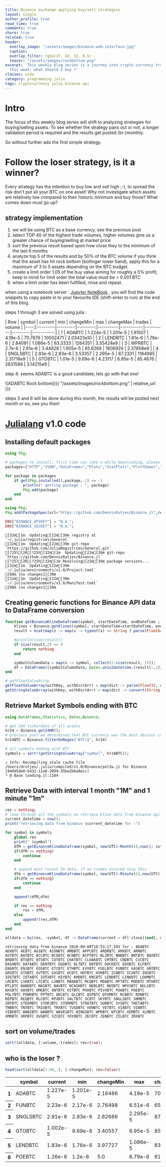 ```yaml
---
title: Binance exchange applying buy/sell strategies
layout: single
author_profile: true
read_time: true
comments: true
share: true
related: true
header:
  overlay_image: "/assets/images/binance-web-interface.jpg"
  caption: 
  overlay_filter: rgba(37, 42, 52, 0.5)
  teaser: "/assets/images/rockbottom.png"
excerpt: 'This weekly blog series is a journey into crypto currency trading for beginners,
  this week: what should I buy ?'
classes: wide
category: programming julia
tags: cryptocurrency julia binance api
---
```


# Intro
The focus of this weekly blog series will shift to analyzing strategies for buying/selling assets. 
To see whether the strategy pans out or not, a longer validation period is required and the results get posted (bi-)monthly.

So without further ado the first simple strategy.
# Follow the loser strategy, is it a winner?
Every strategy has the intention to buy low and sell high ;-), to spread the risk don't put all your BTC on one asset!
Why not investigate which assets are relatively low compared to their historic minimum and buy those? What comes down must go up?
## strategy implementation

1. we will be using BTC as a base currency, see the previous post
1. select TOP 40 of the highest trade volumes, higher volumes give us a greater chance of buying/selling at market price
1. sort the previous result based upon how close they to the minimum of the last 6 months
1. analyze top 5 of the results and by 50% of the BTC volume if you think that the asset has hit rock bottom (bollinger lower band), apply this for a maximum of 3 to 5 assets depending on the BTC budget. 
1. create a limit order 1,05 of the buy value aiming for roughly a 5% profit, keep in mind for limit order the total value must be > 0.001 BTC
1. when a limit order has been fulfilled, rinse and repeat.


when using a notebook server : [Jupyter NoteBook](https://github.com/DennisRutjes/cryptocurrency.ramblings/blob/master/julia/notebooks/whattotrade.ipynb)
, you will find the code snippets to copy paste in to your favourite IDE (shift-enter to run) at the end of this blog.

steps 1 through 3 are solved using julia :

| Row | symbol   | current  | min      | changeMin | max        | changeMax | trades   | volume     |
    |----:|:---------|---------:|---------:|----------:|-----------:|----------:|---------:|-----------:|
    | 1   | ADABTC   | 1.224e-5 | 1.201e-5 | 1.91507   | 4.19e-5    | 70.7876   | 10002471 | 2.03423e10 |
    | 2   | LENDBTC  | 1.81e-6  | 1.76e-6  | 2.84091   | 1.086e-5   | 83.3333   | 1264351  | 3.55424e9  |
    | 3   | WPRBTC   | 2.7e-6   | 2.61e-6  | 3.44828   | 1.905e-5   | 85.8268   | 1806929  | 2.37858e9  |
    | 4   | SNGLSBTC | 2.93e-6  | 2.83e-6  | 3.53357   | 2.295e-5   | 87.2331   | 1184985  | 2.31718e9  |
    | 5   | GTOBTC   | 1.01e-5  | 9.69e-6  | 4.23117   | 6.95e-5    | 85.4676   | 2831588  | 3.14215e9  |
    

step 4: seems ADABTC is a good candidate, lets go with that one!

![ADABTC Rock bottom]({{ "/assets/images/rockbottom.png" | relative_url }})

steps 5 and 6 will be done during this month, the results will be posted next month or so, see you then!

    
# [Julialang](https://julialang.org/) v1.0 code 


## Installing default packages


```julia
using Pkg;

# packages to install, first time can take a while downloading, please be patient ...
packages=["HTTP","JSON","DataFrames","Plots","StatPlots","PlotThemes","GR","PyPlot","PyCall","LaTeXStrings","Plotly","PlotlyJS"]

for package in packages
    if get(Pkg.installed(),package,-1) == -1
        println(" getting package : ", package)
        Pkg.add(package)
    end
end

using Pkg;
Pkg.add(PackageSpec(url="https://github.com/DennisRutjes/Binance.jl",rev="master"));

ENV["BINANCE_APIKEY"] = "N.A.";
ENV["BINANCE_SECRET"] = "N.A.";

```

    [32m[1m  Updating[22m[39m registry at `~/.julia/registries/General`
    [32m[1m  Updating[22m[39m git-repo `https://github.com/JuliaRegistries/General.git`
    [?25l[2K[?25h[32m[1m  Updating[22m[39m git-repo `https://github.com/DennisRutjes/Binance.jl`
    [?25l[2K[?25h[32m[1m Resolving[22m[39m package versions...
    [32m[1m  Updating[22m[39m `~/.julia/environments/v1.0/Project.toml`
    [90m [no changes][39m
    [32m[1m  Updating[22m[39m `~/.julia/environments/v1.0/Manifest.toml`
    [90m [no changes][39m


## Creating generic functions for Binance API data to DataFrame conversion


```julia
function getBinanceKlineDataframe(symbol, startDateTime, endDateTime ; interval="1m")
    klines = Binance.getKlines(symbol; startDateTime=startDateTime, endDateTime=endDateTime, interval= interval)
    result = hcat(map(z -> map(x -> typeof(x) == String ? parse(Float64, x) : x, z), klines)...)';

    #println(size(result))
    if size(result,2) == 0
        return nothing
    end

    symbolColumnData = map(x -> symbol, collect(1:size(result, 1)));
    df = DataFrame([symbolColumnData, Dates.unix2datetime.(result[:,1]/1000) ,result[:,2],result[:,3],result[:,4],result[:,5],result[:,6],result[:,8],Dates.unix2datetime.(result[:,7] / 1000),result[:,9],result[:,10],result[:,11]], [:symbol,:startDate,:open,:high,:low,:close,:volume,:quoteAVolume, :endDate, :trades, :tbBaseAVolume,:tbQuoteAVolume]);
end

# getFloatValueArray
getFloatValueArray(withKey, withDictArr) = map(dict -> parse(Float32, dict[withKey]) ,withDictArr);
getStringValueArray(withKey, withDictArr) = map(dict -> convert(String, dict[withKey]) ,withDictArr);
```

## Retrieve Market Symbols ending with BTC


```julia
using DataFrames,Statistics, Dates,Binance;

# get 24H tickerdata of all assets
hr24 = Binance.get24HR();
# previous post we determined that BTC currency was the most obvious currency to tade in, most avalable symbols, second highest USDT $ volume.
hr24BTC = Binance.filterOnRegex("BTC\$", hr24)

# all symbols ending with BTC
symbols = sort!(getStringValueArray("symbol", hr24BTC));
```

    ┌ Info: Recompiling stale cache file /Users/drutjes/.julia/compiled/v1.0/Binance/polIw.ji for Binance [840d5de0-b432-11e8-2099-35be2bba8ecc]
    └ @ Base loading.jl:1184


## Retrieve Data with interval 1 month "1M" and 1 minute "1m"


```julia
res = nothing;
# loop through all the symbols en retrieve kline data from binance api
current_datetime = now();
print("retrieving data from binance $current_datetime for :")

for symbol in symbols
    global res
    print(" $symbol")
    dfM = getBinanceKlineDataframe(symbol, now(UTC)-Month(6),now(); interval="1M")
    if(dfM == nothing)
        continue
    end

    # append most recent 5m data, if no trades occured skip this
    dfm = getBinanceKlineDataframe(symbol, now(UTC)-Minute(5),now(UTC); interval="1m")
    if(dfm == nothing)
        continue
    end

    append!(dfM,dfm)

    if res == nothing
        res = dfM;
    else
        append!(res,dfM)
    end
end

alldata = by(res, :symbol, df -> DataFrame(current = df[:close][end], min = minimum(df[:low]), changeMin = (df[:close][end] - minimum(df[:low]))/minimum(df[:low])*100, max =maximum(df[:high]), changeMax = (maximum(df[:high])-df[:close][end]) / maximum(df[:high])*100, trades =sum(df[:trades]),volume =sum(df[:volume])));

```

    retrieving data from binance 2018-09-09T18:53:17.593 for : ADABTC ADXBTC AEBTC AGIBTC AIONBTC AMBBTC APPCBTC ARDRBTC ARKBTC ARNBTC ASTBTC BATBTC BCCBTC BCDBTC BCNBTC BCPTBTC BLZBTC BNBBTC BNTBTC BQXBTC BRDBTC BTGBTC BTSBTC CDTBTC CHATBTC CLOAKBTC CMTBTC CNDBTC CVCBTC DASHBTC DATABTC DENTBTC DGDBTC DLTBTC DNTBTC DOCKBTC EDOBTC ELFBTC ENGBTC ENJBTC EOSBTC ETCBTC ETHBTC EVXBTC FUELBTC FUNBTC GASBTC GNTBTC GRSBTC GTOBTC GVTBTC GXSBTC HCBTC HOTBTC HSRBTC ICNBTC ICXBTC INSBTC IOSTBTC IOTABTC IOTXBTC KEYBTC KMDBTC KNCBTC LENDBTC LINKBTC LOOMBTC LRCBTC LSKBTC LTCBTC LUNBTC MANABTC MCOBTC MDABTC MFTBTC MODBTC MTHBTC MTLBTC NANOBTC NASBTC NAVBTC NCASHBTC NEBLBTC NEOBTC NPXSBTC NULSBTC NXSBTC OAXBTC OMGBTC ONTBTC OSTBTC PHXBTC PIVXBTC POABTC POEBTC POLYBTC POWRBTC PPTBTC QKCBTC QLCBTC QSPBTC QTUMBTC RCNBTC RDNBTC REPBTC REQBTC RLCBTC RPXBTC SALTBTC SCBTC SKYBTC SNGLSBTC SNMBTC SNTBTC STEEMBTC STORJBTC STORMBTC STRATBTC SUBBTC SYSBTC THETABTC TNBBTC TNTBTC TRIGBTC TRXBTC TUSDBTC VENBTC VETBTC VIABTC VIBBTC VIBEBTC WABIBTC WANBTC WAVESBTC WINGSBTC WPRBTC WTCBTC XEMBTC XLMBTC XMRBTC XRPBTC XVGBTC XZCBTC YOYOBTC ZECBTC ZENBTC ZILBTC ZRXBTC

## sort on volume/trades


```julia
sort!(alldata, [:volume,:trades]; rev=true);
```

## who is the loser ?


```julia
head(sort(alldata[1:40,:], [:changeMin]; rev=false))
```

<table class="data-frame"><thead><tr><th></th><th>symbol</th><th>current</th><th>min</th><th>changeMin</th><th>max</th><th>changeMax</th><th>trades</th><th>volume</th></tr></thead><tbody><tr><th>1</th><td>ADABTC</td><td>1.227e-5</td><td>1.201e-5</td><td>2.16486</td><td>4.19e-5</td><td>70.716</td><td>10013620</td><td>2.03832e10</td></tr><tr><th>2</th><td>FUNBTC</td><td>2.23e-6</td><td>2.17e-6</td><td>2.76498</td><td>6.51e-6</td><td>65.745</td><td>1659651</td><td>6.09706e9</td></tr><tr><th>3</th><td>SNGLSBTC</td><td>2.91e-6</td><td>2.83e-6</td><td>2.82686</td><td>2.295e-5</td><td>87.3203</td><td>1185198</td><td>2.31789e9</td></tr><tr><th>4</th><td>GTOBTC</td><td>1.002e-5</td><td>9.69e-6</td><td>3.40557</td><td>6.95e-5</td><td>85.5827</td><td>2833881</td><td>3.14644e9</td></tr><tr><th>5</th><td>LENDBTC</td><td>1.83e-6</td><td>1.76e-6</td><td>3.97727</td><td>1.086e-5</td><td>83.1492</td><td>1264670</td><td>3.55641e9</td></tr><tr><th>6</th><td>POEBTC</td><td>1.26e-6</td><td>1.2e-6</td><td>5.0</td><td>6.79e-6</td><td>81.4433</td><td>2420694</td><td>1.79134e10</td></tr></tbody></table>

